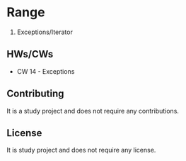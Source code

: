# Range

1. Exceptions/Iterator

## HWs/CWs

* CW 14 - Exceptions

## Contributing

It is a study project and does not require any contributions.

## License

It is study project and does not require any license.
